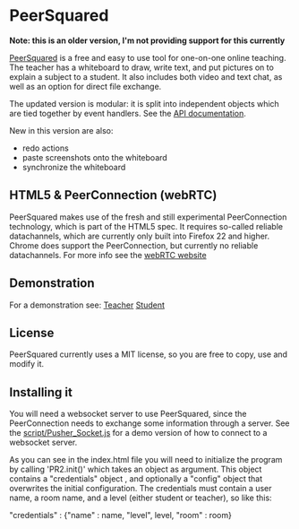 # PeerSquared

**Note: this is an older version, I'm not providing support for this currently**

[PeerSquared](http://www.peersquared.info) is a free and easy to use tool for one-on-one online teaching. The teacher has a whiteboard to draw, write text, and put pictures on to explain a subject to a student. It also includes both video and text chat, as well as an option for direct file exchange. 


The updated version is modular: it is split into independent objects which are tied together by event handlers. See the [API documentation](http://www.peersquared.info/v1/apidocs/).

New in this version are also:
- redo actions
- paste screenshots onto the whiteboard
- synchronize the whiteboard

## HTML5 & PeerConnection (webRTC)
PeerSquared makes use of the fresh and still experimental PeerConnection technology, which is part of the HTML5 spec. It requires so-called reliable datachannels, which are currently only built into Firefox 22 and higher. Chrome does support the PeerConnection, but currently no reliable datachannels. For more info see the [webRTC website](http://www.webrtc.org/)

## Demonstration
For a demonstration see:
[Teacher](http://www.peersquared.info/v1/#teacher_test)
[Student](http://www.peersquared.info/v1/#student_test)

## License
PeerSquared currently uses a MIT license, so you are free to copy, use and modify it. 

## Installing it
You will need a websocket server to use PeerSquared, since the PeerConnection needs to exchange some information through a server. See the [script/Pusher_Socket.js](https://github.com/FabianGort/PeerSquared/blob/master/script/Pusher_Socket.js) for a demo version of how to connect to a websocket server. 

As you can see in the index.html file you will need to initialize the program by calling 'PR2.init()' which takes an object as argument. This object contains a "credentials" object , and optionally a "config" object that overwrites the initial configuration. The credentials must contain a user name, a room name, and a level (either student or teacher), so like this:

"credentials"  : {"name" : name, "level", level, "room" : room}




 

